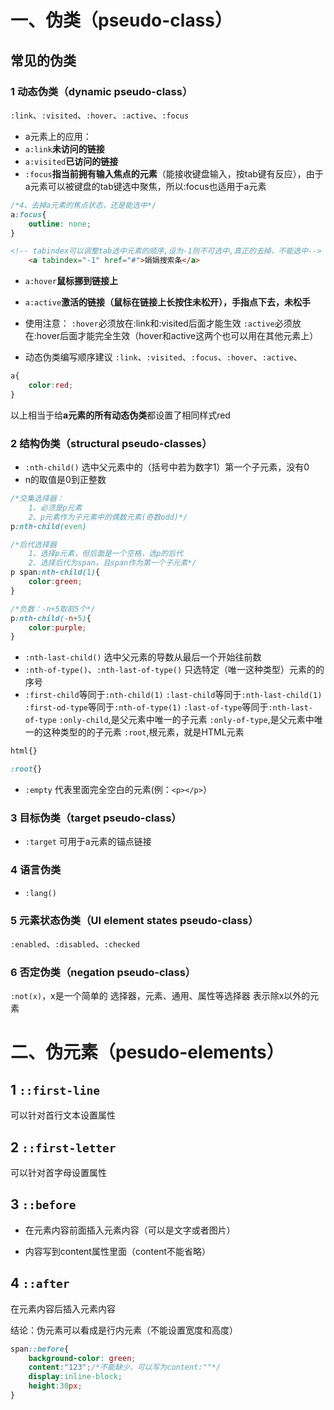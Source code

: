 # 一、伪类（pseudo-class）
## 常见的伪类
### 1 动态伪类（dynamic pseudo-class）
`:link`、`:visited`、`:hover`、`:active`、`:focus`
+ a元素上的应用：
+ `a:link`**未访问的链接**
+ `a:visited`**已访问的链接**
+ `:focus`**指当前拥有输入焦点的元素**（能接收键盘输入，按tab键有反应），由于a元素可以被键盘的tab键选中聚焦，所以:focus也适用于a元素
```css
/*4、去掉a元素的焦点状态，还是能选中*/
a:focus{
	outline: none;
}
```
```html
<!-- tabindex可以调整tab选中元素的顺序,设为-1则不可选中,真正的去掉，不能选中-->
	<a tabindex="-1" href="#">娟娟搜索条</a>
```
+ `a:hover`**鼠标挪到链接上**
+ `a:active`**激活的链接（鼠标在链接上长按住未松开），手指点下去，未松手**
+ 使用注意：
`:hover`必须放在:link和:visited后面才能生效
`:active`必须放在:hover后面才能完全生效（hover和active这两个也可以用在其他元素上）

+ 动态伪类编写顺序建议
`:link`、`:visited`、`:focus`、`:hover`、`:active`、

```css
a{
	color:red;
}
```
以上相当于给**a元素的所有动态伪类**都设置了相同样式red

### 2 结构伪类（structural pseudo-classes）
+  `:nth-child()`
  选中父元素中的（括号中若为数字1）第一个子元素，没有0
  +  n的取值是0到正整数
```css
/*交集选择器：
	1、必须是p元素 
	2、p元素作为子元素中的偶数元素(奇数odd)*/
p:nth-child(even)
```
```css
/*后代选择器
	1、选择p元素，但后面是一个空格，选p的后代
	2、选择后代为span，且span作为第一个子元素*/
p span:nth-child(1){
	color:green;
}

/*负数：-n+5取前5个*/
p:nth-child(-n+5){
	color:purple;
}
```

+ `:nth-last-child()`
  选中父元素的导数从最后一个开始往前数
+ `:nth-of-type()`、`:nth-last-of-type()`
  只选特定（唯一这种类型）元素的的序号
+ `:first-child`等同于`:nth-child(1)`
  `:last-child`等同于`:nth-last-child(1)`
  `:first-od-type`等同于`:nth-of-type(1)`
  `:last-of-type`等同于`:nth-last-of-type`
  `:only-child`,是父元素中唯一的子元素
  `:only-of-type`,是父元素中唯一的这种类型的的子元素
  `:root`,根元素，就是HTML元素

```css
html{}
```
```css
:root{}
```

+ `:empty`
代表里面完全空白的元素(例：`<p></p>`）

### 3 目标伪类（target pseudo-class）
+ `:target`
可用于a元素的锚点链接
### 4 语言伪类
+ `:lang()`

### 5 元素状态伪类（UI element states pseudo-class）
`:enabled`、`:disabled`、`:checked`

### 6 否定伪类（negation pseudo-class）
`:not(x)`，x是一个简单的 选择器，元素、通用、属性等选择器
表示除x以外的元素

# 二、伪元素（pesudo-elements）
## 1 `::first-line`
可以针对首行文本设置属性

## 2 `::first-letter`
可以针对首字母设置属性

## 3 `::before`
+ 在元素内容前面插入元素内容（可以是文字或者图片）

+ 内容写到content属性里面（content不能省略）

## 4 `::after`
在元素内容后插入元素内容

结论：伪元素可以看成是行内元素（不能设置宽度和高度）
```css
span::before{
	background-color: green;
	content:"123";/*不能缺少，可以写为content:""*/
	display:inline-block;
	height:30px;
}
```

